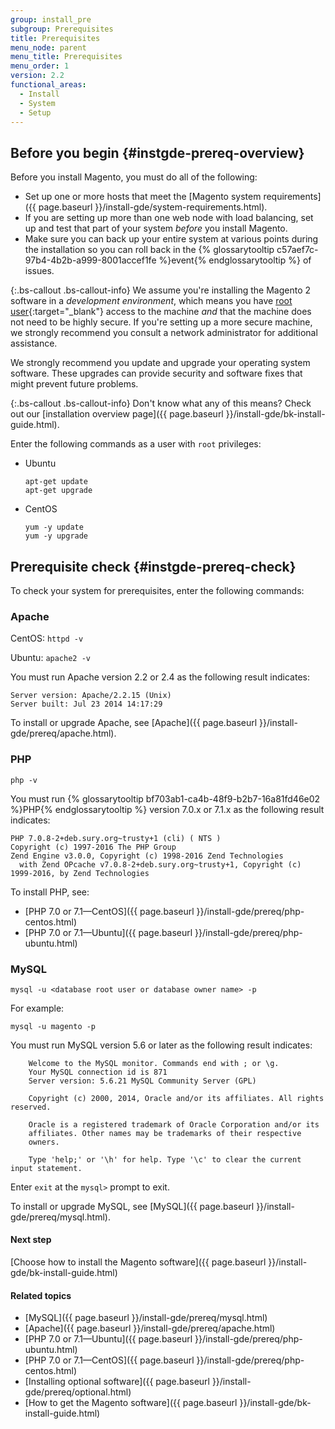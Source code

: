 ```yaml
---
group: install_pre
subgroup: Prerequisites
title: Prerequisites
menu_node: parent
menu_title: Prerequisites
menu_order: 1
version: 2.2
functional_areas:
  - Install
  - System
  - Setup
---
```


## Before you begin {#instgde-prereq-overview}

Before you install Magento, you must do all of the following:

*	Set up one or more hosts that meet the [Magento system requirements]({{ page.baseurl }}/install-gde/system-requirements.html).
*	If you are setting up more than one web node with load balancing, set up and test that part of your system _before_ you install Magento.
*	Make sure you can back up your entire system at various points during the installation so you can roll back in the {% glossarytooltip c57aef7c-97b4-4b2b-a999-8001accef1fe %}event{% endglossarytooltip %} of issues.

{:.bs-callout .bs-callout-info}
We assume you're installing the Magento 2 software in a _development environment_, which means you have [root user](http://www.linfo.org/root.html){:target="&#95;blank"} access to the machine _and_ that the machine does not need to be highly secure. If you're setting up a more secure machine, we strongly recommend you consult a network administrator for additional assistance.

We strongly recommend you update and upgrade your operating system software. These upgrades can provide security and software fixes that might prevent future problems.

{:.bs-callout .bs-callout-info}
Don't know what any of this means? Check out our [installation overview page]({{ page.baseurl }}/install-gde/bk-install-guide.html).


Enter the following commands as a user with `root` privileges:

*	Ubuntu

		apt-get update
		apt-get upgrade

*	CentOS

		yum -y update
		yum -y upgrade

## Prerequisite check {#instgde-prereq-check}

To check your system for prerequisites, enter the following commands:

### Apache

CentOS: `httpd -v`

Ubuntu: `apache2 -v`

You must run Apache version 2.2 or 2.4 as the following result indicates:

	Server version: Apache/2.2.15 (Unix)
	Server built: Jul 23 2014 14:17:29

To install or upgrade Apache, see [Apache]({{ page.baseurl }}/install-gde/prereq/apache.html).

### PHP

	php -v

You must run {% glossarytooltip bf703ab1-ca4b-48f9-b2b7-16a81fd46e02 %}PHP{% endglossarytooltip %} version 7.0.x or 7.1.x as the following result indicates:

	PHP 7.0.8-2+deb.sury.org~trusty+1 (cli) ( NTS )
	Copyright (c) 1997-2016 The PHP Group
	Zend Engine v3.0.0, Copyright (c) 1998-2016 Zend Technologies
      with Zend OPcache v7.0.8-2+deb.sury.org~trusty+1, Copyright (c) 1999-2016, by Zend Technologies

To install PHP, see:

*	[PHP 7.0 or 7.1&mdash;CentOS]({{ page.baseurl }}/install-gde/prereq/php-centos.html)
*	[PHP 7.0 or 7.1&mdash;Ubuntu]({{ page.baseurl }}/install-gde/prereq/php-ubuntu.html)

### MySQL

	mysql -u <database root user or database owner name> -p

For example:

	mysql -u magento -p

You must run MySQL version 5.6 or later as the following result indicates:

		Welcome to the MySQL monitor. Commands end with ; or \g.
		Your MySQL connection id is 871
		Server version: 5.6.21 MySQL Community Server (GPL)

		Copyright (c) 2000, 2014, Oracle and/or its affiliates. All rights reserved.

		Oracle is a registered trademark of Oracle Corporation and/or its
		affiliates. Other names may be trademarks of their respective
		owners.

		Type 'help;' or '\h' for help. Type '\c' to clear the current input statement.

Enter `exit` at the `mysql>` prompt to exit.

To install or upgrade MySQL, see [MySQL]({{ page.baseurl }}/install-gde/prereq/mysql.html).

#### Next step
[Choose how to install the Magento software]({{ page.baseurl }}/install-gde/bk-install-guide.html)

#### Related topics

*	[MySQL]({{ page.baseurl }}/install-gde/prereq/mysql.html)
*	[Apache]({{ page.baseurl }}/install-gde/prereq/apache.html)
*	[PHP 7.0 or 7.1&mdash;Ubuntu]({{ page.baseurl }}/install-gde/prereq/php-ubuntu.html)
*	[PHP 7.0 or 7.1&mdash;CentOS]({{ page.baseurl }}/install-gde/prereq/php-centos.html)
*	[Installing optional software]({{ page.baseurl }}/install-gde/prereq/optional.html)
*	[How to get the Magento software]({{ page.baseurl }}/install-gde/bk-install-guide.html)
